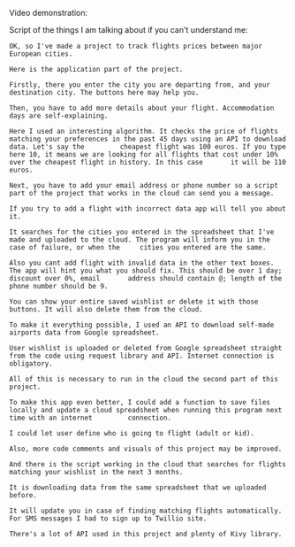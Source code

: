 Video demonstration:


Script of the things I am talking about if you can't understand me:

    OK, so I've made a project to track flights prices between major European cities.

    Here is the application part of the project.

    Firstly, there you enter the city you are departing from, and your destination city. The buttons here may help you.

    Then, you have to add more details about your flight. Accommodation days are self-explaining.

    Here I used an interesting algorithm. It checks the price of flights matching your preferences in the past 45 days using an API to download data. Let's say the         cheapest flight was 100 euros. If you type here 10, it means we are looking for all flights that cost under 10% over the cheapest flight in history. In this case       it will be 110 euros.

    Next, you have to add your email address or phone number so a script part of the project that works in the cloud can send you a message.

    If you try to add a flight with incorrect data app will tell you about it.

    It searches for the cities you entered in the spreadsheet that I've made and uploaded to the cloud. The program will inform you in the case of failure, or when the     cities you entered are the same.

    Also you cant add flight with invalid data in the other text boxes. The app will hint you what you should fix. This should be over 1 day; discount over 0%, email       address should contain @; length of the phone number should be 9.

    You can show your entire saved wishlist or delete it with those buttons. It will also delete them from the cloud.

    To make it everything possible, I used an API to download self-made airports data from Google spreadsheet.

    User wishlist is uploaded or deleted from Google spreadsheet straight from the code using request library and API. Internet connection is obligatory.

    All of this is necessary to run in the cloud the second part of this project.

    To make this app even better, I could add a function to save files locally and update a cloud spreadsheet when running this program next time with an internet         connection.

    I could let user define who is going to flight (adult or kid).

    Also, more code comments and visuals of this project may be improved.

    And there is the script working in the cloud that searches for flights matching your wishlist in the next 3 months.

    It is downloading data from the same spreadsheet that we uploaded before.

    It will update you in case of finding matching flights automatically. For SMS messages I had to sign up to Twillio site.

    There's a lot of API used in this project and plenty of Kivy library.
